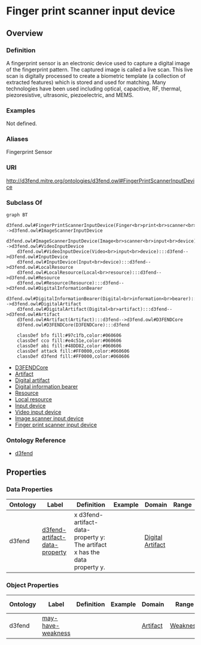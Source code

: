 # Finger print scanner input device

## Overview

### Definition
A fingerprint sensor is an electronic device used to capture a digital image of the fingerprint pattern. The captured image is called a live scan. This live scan is digitally processed to create a biometric template (a collection of extracted features) which is stored and used for matching. Many technologies have been used including optical, capacitive, RF, thermal, piezoresistive, ultrasonic, piezoelectric, and MEMS.

### Examples
Not defined.

### Aliases
Fingerprint Sensor

### URI
http://d3fend.mitre.org/ontologies/d3fend.owl#FingerPrintScannerInputDevice

### Subclass Of
```mermaid
graph BT
    d3fend.owl#FingerPrintScannerInputDevice(Finger<br>print<br>scanner<br>input<br>device):::d3fend-->d3fend.owl#ImageScannerInputDevice
    d3fend.owl#ImageScannerInputDevice(Image<br>scanner<br>input<br>device):::d3fend-->d3fend.owl#VideoInputDevice
    d3fend.owl#VideoInputDevice(Video<br>input<br>device):::d3fend-->d3fend.owl#InputDevice
    d3fend.owl#InputDevice(Input<br>device):::d3fend-->d3fend.owl#LocalResource
    d3fend.owl#LocalResource(Local<br>resource):::d3fend-->d3fend.owl#Resource
    d3fend.owl#Resource(Resource):::d3fend-->d3fend.owl#DigitalInformationBearer
    d3fend.owl#DigitalInformationBearer(Digital<br>information<br>bearer):::d3fend-->d3fend.owl#DigitalArtifact
    d3fend.owl#DigitalArtifact(Digital<br>artifact):::d3fend-->d3fend.owl#Artifact
    d3fend.owl#Artifact(Artifact):::d3fend-->d3fend.owl#D3FENDCore
    d3fend.owl#D3FENDCore(D3FENDCore):::d3fend
    
    classDef bfo fill:#97c1fb,color:#060606
    classDef cco fill:#e4c51e,color:#060606
    classDef abi fill:#48DD82,color:#060606
    classDef attack fill:#FF0000,color:#060606
    classDef d3fend fill:#FF0000,color:#060606
```

- [D3FENDCore](/docs/ontology/reference/model/D3FENDCore/D3FENDCore.md)
- [Artifact](/docs/ontology/reference/model/D3FENDCore/Artifact/Artifact.md)
- [Digital artifact](/docs/ontology/reference/model/D3FENDCore/Artifact/Digital%20artifact/Digital%20artifact.md)
- [Digital information bearer](/docs/ontology/reference/model/D3FENDCore/Artifact/Digital%20artifact/Digital%20information%20bearer/Digital%20information%20bearer.md)
- [Resource](/docs/ontology/reference/model/D3FENDCore/Artifact/Digital%20artifact/Digital%20information%20bearer/Resource/Resource.md)
- [Local resource](/docs/ontology/reference/model/D3FENDCore/Artifact/Digital%20artifact/Digital%20information%20bearer/Resource/Local%20resource/Local%20resource.md)
- [Input device](/docs/ontology/reference/model/D3FENDCore/Artifact/Digital%20artifact/Digital%20information%20bearer/Resource/Local%20resource/Input%20device/Input%20device.md)
- [Video input device](/docs/ontology/reference/model/D3FENDCore/Artifact/Digital%20artifact/Digital%20information%20bearer/Resource/Local%20resource/Input%20device/Video%20input%20device/Video%20input%20device.md)
- [Image scanner input device](/docs/ontology/reference/model/D3FENDCore/Artifact/Digital%20artifact/Digital%20information%20bearer/Resource/Local%20resource/Input%20device/Video%20input%20device/Image%20scanner%20input%20device/Image%20scanner%20input%20device.md)
- [Finger print scanner input device](/docs/ontology/reference/model/D3FENDCore/Artifact/Digital%20artifact/Digital%20information%20bearer/Resource/Local%20resource/Input%20device/Video%20input%20device/Image%20scanner%20input%20device/Finger%20print%20scanner%20input%20device/Finger%20print%20scanner%20input%20device.md)


### Ontology Reference
- [d3fend](http://d3fend.mitre.org/ontologies/d3fend.owl#)

## Properties
### Data Properties
| Ontology | Label | Definition | Example | Domain | Range |
|----------|-------|------------|---------|--------|-------|
| d3fend | [d3fend-artifact-data-property](http://d3fend.mitre.org/ontologies/d3fend.owl#d3fend-artifact-data-property) | x d3fend-artifact-data-property y: The artifact x has the data property y. |  | [Digital Artifact](/docs/ontology/reference/model/D3FENDCore/Artifact/Digital%20artifact/Digital%20artifact.md) | []() |

### Object Properties
| Ontology | Label | Definition | Example | Domain | Range | Inverse Of |
|----------|-------|------------|---------|--------|-------|------------|
| d3fend | [may-have-weakness](http://d3fend.mitre.org/ontologies/d3fend.owl#may-have-weakness) |  |  | [Artifact](/docs/ontology/reference/model/D3FENDCore/Artifact/Artifact.md) | [Weakness](/docs/ontology/reference/model/D3FENDCore/Weakness/Weakness.md) | []() |

